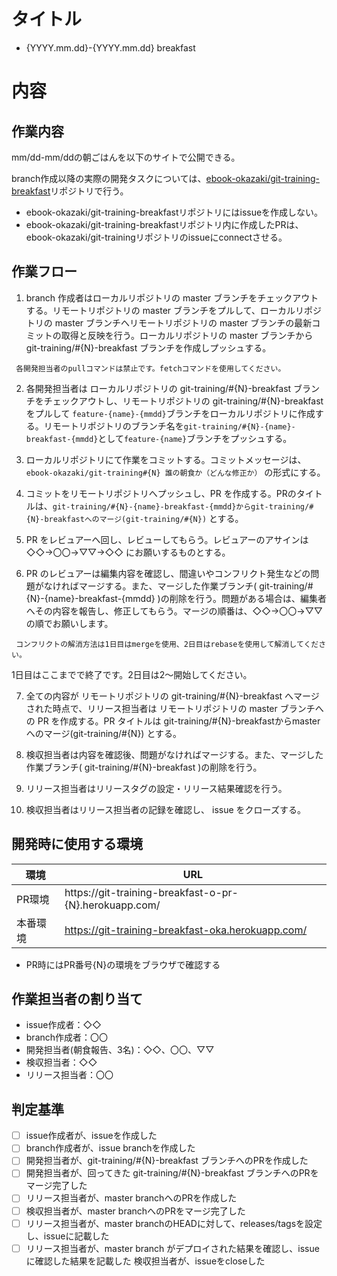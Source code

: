 # タイトル

 - {YYYY.mm.dd}-{YYYY.mm.dd} breakfast

# 内容
## 作業内容

 mm/dd-mm/ddの朝ごはんを以下のサイトで公開できる。

 branch作成以降の実際の開発タスクについては、[ebook-okazaki/git-training-breakfast](https://github.com/ebook-okazaki/git-training-breakfast)リポジトリで行う。

 - ebook-okazaki/git-training-breakfastリポジトリにはissueを作成しない。
 - ebook-okazaki/git-training-breakfastリポジトリ内に作成したPRは、ebook-okazaki/git-trainingリポジトリのissueにconnectさせる。

## 作業フロー

 1. branch 作成者はローカルリポジトリの master ブランチをチェックアウトする。リモートリポジトリの master ブランチをプルして、ローカルリポジトリの master ブランチへリモートリポジトリの master ブランチの最新コミットの取得と反映を行う。ローカルリポジトリの master ブランチからgit-training/#{N}-breakfast ブランチを作成しプッシュする。
   ```
    各開発担当者のpullコマンドは禁止です。fetchコマンドを使用してください。
   ```

 2. 各開発担当者は ローカルリポジトリの git-training/#{N}-breakfast ブランチをチェックアウトし、リモートリポジトリの git-training/#{N}-breakfast をプルして  `feature-{name}-{mmdd}`ブランチをローカルリポジトリに作成する。リモートリポジトリのブランチ名を`git-training/#{N}-{name}-breakfast-{mmdd}`として`feature-{name}`ブランチをプッシュする。

 3. ローカルリポジトリにて作業をコミットする。コミットメッセージは、 `ebook-okazaki/git-training#{N} 誰の朝食か（どんな修正か）` の形式にする。

 4. コミットをリモートリポジトリへプッシュし、PR を作成する。PRのタイトルは、`git-training/#{N}-{name}-breakfast-{mmdd}からgit-training/#{N}-breakfastへのマージ(git-training/#{N})` とする。

 5. PR をレビュアーへ回し、レビューしてもらう。レビュアーのアサインは ◇◇→〇〇→▽▽→◇◇ にお願いするものとする。

 6. PR のレビュアーは編集内容を確認し、間違いやコンフリクト発生などの問題がなければマージする。また、マージした作業ブランチ( git-training/#{N}-{name}-breakfast-{mmdd} )の削除を行う。問題がある場合は、編集者へその内容を報告し、修正してもらう。マージの順番は、◇◇→〇〇→▽▽の順でお願いします。
   ```
    コンフリクトの解消方法は1日目はmergeを使用、2日目はrebaseを使用して解消してください。
   ```
 1日目はここまでで終了です。2日目は2～開始してください。

 7. 全ての内容が リモートリポジトリの git-training/#{N}-breakfast へマージされた時点で、リリース担当者は リモートリポジトリの master ブランチへの PR を作成する。PR タイトルは git-training/#{N}-breakfastからmasterへのマージ(git-training/#{N}) とする。

 8. 検収担当者は内容を確認後、問題がなければマージする。また、マージした作業ブランチ( git-training/#{N}-breakfast )の削除を行う。

 9. リリース担当者はリリースタグの設定・リリース結果確認を行う。

 10. 検収担当者はリリース担当者の記録を確認し、 issue をクローズする。

## 開発時に使用する環境

 |環境|URL|
 |---|---|
 |PR環境|https://git-training-breakfast-o-pr-{N}.herokuapp.com/|
 |本番環境|https://git-training-breakfast-oka.herokuapp.com/|

 - PR時にはPR番号{N}の環境をブラウザで確認する

## 作業担当者の割り当て

 - issue作成者：◇◇
 - branch作成者：〇〇
 - 開発担当者(朝食報告、3名)：◇◇、〇〇、▽▽
 - 検収担当者：◇◇
 - リリース担当者：〇〇

## 判定基準

 - [ ] issue作成者が、issueを作成した
 - [ ] branch作成者が、issue branchを作成した
 - [ ] 開発担当者が、git-training/#{N}-breakfast ブランチへのPRを作成した
 - [ ] 開発担当者が、回ってきた git-training/#{N}-breakfast ブランチへのPRをマージ完了した
 - [ ] リリース担当者が、master branchへのPRを作成した
 - [ ] 検収担当者が、master branchへのPRをマージ完了した
 - [ ] リリース担当者が、master branchのHEADに対して、releases/tagsを設定し、issueに記載した
 - [ ] リリース担当者が、master branch がデプロイされた結果を確認し、issueに確認した結果を記載した
 検収担当者が、issueをcloseした